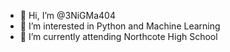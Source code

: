 - 👋 Hi, I’m @3NiGMa404
- 👀 I’m interested in Python and Machine Learning
- 🌱 I’m currently attending Northcote High School

<!---
3NiGMa404/3NiGMa404 is a ✨ special ✨ repository because its `README.md` (this file) appears on your GitHub profile.
You can click the Preview link to take a look at your changes.
--->
